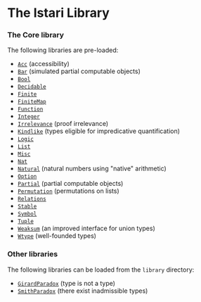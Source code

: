 # The Istari Library

### The Core library

The following libraries are pre-loaded:

- [`Acc`](lib/acc.html) (accessibility)
- [`Bar`](lib/bar.html) (simulated partial computable objects)
- [`Bool`](lib/bool.html)
- [`Decidable`](lib/decidable.html)
- [`Finite`](lib/finite.html)
- [`FiniteMap`](lib/finite-map.html)
- [`Function`](lib/function.html)
- [`Integer`](lib/integer.html)
- [`Irrelevance`](lib/irrelevance) (proof irrelevance)
- [`Kindlike`](lib/kindlike.html) (types eligible for impredicative quantification)
- [`Logic`](lib/logic.html)
- [`List`](lib/list.html)
- [`Misc`](lib/misc.html)
- [`Nat`](lib/nat.html)
- [`Natural`](lib/natural.html) (natural numbers using "native" arithmetic)
- [`Option`](lib/option.html)
- [`Partial`](lib/partial.html) (partial computable objects)
- [`Permutation`](lib/permutation.html) (permutations on lists)
- [`Relations`](lib/relations.html)
- [`Stable`](lib/stable.html)
- [`Symbol`](lib/symbol.html)
- [`Tuple`](lib/tuple.html)
- [`Weaksum`](lib/weaksum.html) (an improved interface for union types)
- [`Wtype`](lib/wtype.html) (well-founded types)


### Other libraries

The following libraries can be loaded from the `library` directory:

- [`GirardParadox`](lib/girard-paradox.html) (type is not a type)
- [`SmithParadox`](lib/smith-paradox) (there exist inadmissible types)
